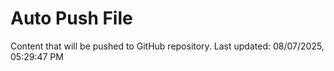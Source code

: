 # Auto Push File

Content that will be pushed to GitHub repository.
Last updated: 08/07/2025, 05:29:47 PM